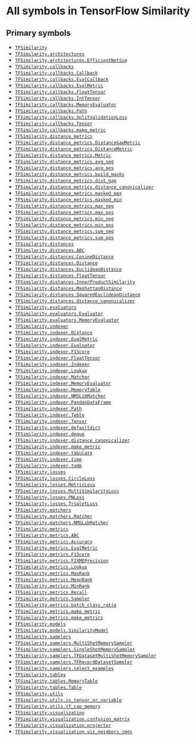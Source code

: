 # All symbols in TensorFlow Similarity
<!-- Insert buttons and diff -->
## Primary symbols
*  <a href="../TFSimilarity.md"><code>TFSimilarity</code></a>
*  <a href="../TFSimilarity/architectures.md"><code>TFSimilarity.architectures</code></a>
*  <a href="../TFSimilarity/architectures/EfficientNetSim.md"><code>TFSimilarity.architectures.EfficientNetSim</code></a>
*  <a href="../TFSimilarity/callbacks.md"><code>TFSimilarity.callbacks</code></a>
*  <a href="../TFSimilarity/callbacks/Callback.md"><code>TFSimilarity.callbacks.Callback</code></a>
*  <a href="../TFSimilarity/callbacks/EvalCallback.md"><code>TFSimilarity.callbacks.EvalCallback</code></a>
*  <a href="../TFSimilarity/callbacks/EvalMetric.md"><code>TFSimilarity.callbacks.EvalMetric</code></a>
*  <a href="../TFSimilarity/callbacks/FloatTensor.md"><code>TFSimilarity.callbacks.FloatTensor</code></a>
*  <a href="../TFSimilarity/callbacks/IntTensor.md"><code>TFSimilarity.callbacks.IntTensor</code></a>
*  <a href="../TFSimilarity/callbacks/MemoryEvaluator.md"><code>TFSimilarity.callbacks.MemoryEvaluator</code></a>
*  <a href="../TFSimilarity/callbacks/Path.md"><code>TFSimilarity.callbacks.Path</code></a>
*  <a href="../TFSimilarity/callbacks/SplitValidationLoss.md"><code>TFSimilarity.callbacks.SplitValidationLoss</code></a>
*  <a href="../TFSimilarity/callbacks/Tensor.md"><code>TFSimilarity.callbacks.Tensor</code></a>
*  <a href="../TFSimilarity/callbacks/make_metric.md"><code>TFSimilarity.callbacks.make_metric</code></a>
*  <a href="../TFSimilarity/distance_metrics.md"><code>TFSimilarity.distance_metrics</code></a>
*  <a href="../TFSimilarity/distance_metrics/DistanceGapMetric.md"><code>TFSimilarity.distance_metrics.DistanceGapMetric</code></a>
*  <a href="../TFSimilarity/distance_metrics/DistanceMetric.md"><code>TFSimilarity.distance_metrics.DistanceMetric</code></a>
*  <a href="../TFSimilarity/distance_metrics/Metric.md"><code>TFSimilarity.distance_metrics.Metric</code></a>
*  <a href="../TFSimilarity/distance_metrics/avg_neg.md"><code>TFSimilarity.distance_metrics.avg_neg</code></a>
*  <a href="../TFSimilarity/distance_metrics/avg_pos.md"><code>TFSimilarity.distance_metrics.avg_pos</code></a>
*  <a href="../TFSimilarity/distance_metrics/build_masks.md"><code>TFSimilarity.distance_metrics.build_masks</code></a>
*  <a href="../TFSimilarity/distance_metrics/dist_gap.md"><code>TFSimilarity.distance_metrics.dist_gap</code></a>
*  <a href="../TFSimilarity/distance_metrics/distance_canonicalizer.md"><code>TFSimilarity.distance_metrics.distance_canonicalizer</code></a>
*  <a href="../TFSimilarity/distance_metrics/masked_max.md"><code>TFSimilarity.distance_metrics.masked_max</code></a>
*  <a href="../TFSimilarity/distance_metrics/masked_min.md"><code>TFSimilarity.distance_metrics.masked_min</code></a>
*  <a href="../TFSimilarity/distance_metrics/max_neg.md"><code>TFSimilarity.distance_metrics.max_neg</code></a>
*  <a href="../TFSimilarity/distance_metrics/max_pos.md"><code>TFSimilarity.distance_metrics.max_pos</code></a>
*  <a href="../TFSimilarity/distance_metrics/min_neg.md"><code>TFSimilarity.distance_metrics.min_neg</code></a>
*  <a href="../TFSimilarity/distance_metrics/min_pos.md"><code>TFSimilarity.distance_metrics.min_pos</code></a>
*  <a href="../TFSimilarity/distance_metrics/sum_neg.md"><code>TFSimilarity.distance_metrics.sum_neg</code></a>
*  <a href="../TFSimilarity/distance_metrics/sum_pos.md"><code>TFSimilarity.distance_metrics.sum_pos</code></a>
*  <a href="../TFSimilarity/distances.md"><code>TFSimilarity.distances</code></a>
*  <a href="../TFSimilarity/distances/ABC.md"><code>TFSimilarity.distances.ABC</code></a>
*  <a href="../TFSimilarity/distances/CosineDistance.md"><code>TFSimilarity.distances.CosineDistance</code></a>
*  <a href="../TFSimilarity/distances/Distance.md"><code>TFSimilarity.distances.Distance</code></a>
*  <a href="../TFSimilarity/distances/EuclideanDistance.md"><code>TFSimilarity.distances.EuclideanDistance</code></a>
*  <a href="../TFSimilarity/callbacks/FloatTensor.md"><code>TFSimilarity.distances.FloatTensor</code></a>
*  <a href="../TFSimilarity/distances/InnerProductSimilarity.md"><code>TFSimilarity.distances.InnerProductSimilarity</code></a>
*  <a href="../TFSimilarity/distances/ManhattanDistance.md"><code>TFSimilarity.distances.ManhattanDistance</code></a>
*  <a href="../TFSimilarity/distances/SquaredEuclideanDistance.md"><code>TFSimilarity.distances.SquaredEuclideanDistance</code></a>
*  <a href="../TFSimilarity/distance_metrics/distance_canonicalizer.md"><code>TFSimilarity.distances.distance_canonicalizer</code></a>
*  <a href="../TFSimilarity/evaluators.md"><code>TFSimilarity.evaluators</code></a>
*  <a href="../TFSimilarity/evaluators/Evaluator.md"><code>TFSimilarity.evaluators.Evaluator</code></a>
*  <a href="../TFSimilarity/callbacks/MemoryEvaluator.md"><code>TFSimilarity.evaluators.MemoryEvaluator</code></a>
*  <a href="../TFSimilarity/indexer.md"><code>TFSimilarity.indexer</code></a>
*  <a href="../TFSimilarity/distances/Distance.md"><code>TFSimilarity.indexer.Distance</code></a>
*  <a href="../TFSimilarity/callbacks/EvalMetric.md"><code>TFSimilarity.indexer.EvalMetric</code></a>
*  <a href="../TFSimilarity/evaluators/Evaluator.md"><code>TFSimilarity.indexer.Evaluator</code></a>
*  <a href="../TFSimilarity/indexer/F1Score.md"><code>TFSimilarity.indexer.F1Score</code></a>
*  <a href="../TFSimilarity/callbacks/FloatTensor.md"><code>TFSimilarity.indexer.FloatTensor</code></a>
*  <a href="../TFSimilarity/indexer/Indexer.md"><code>TFSimilarity.indexer.Indexer</code></a>
*  <a href="../TFSimilarity/indexer/Lookup.md"><code>TFSimilarity.indexer.Lookup</code></a>
*  <a href="../TFSimilarity/indexer/Matcher.md"><code>TFSimilarity.indexer.Matcher</code></a>
*  <a href="../TFSimilarity/callbacks/MemoryEvaluator.md"><code>TFSimilarity.indexer.MemoryEvaluator</code></a>
*  <a href="../TFSimilarity/indexer/MemoryTable.md"><code>TFSimilarity.indexer.MemoryTable</code></a>
*  <a href="../TFSimilarity/indexer/NMSLibMatcher.md"><code>TFSimilarity.indexer.NMSLibMatcher</code></a>
*  <a href="../TFSimilarity/indexer/PandasDataFrame.md"><code>TFSimilarity.indexer.PandasDataFrame</code></a>
*  <a href="../TFSimilarity/callbacks/Path.md"><code>TFSimilarity.indexer.Path</code></a>
*  <a href="../TFSimilarity/indexer/Table.md"><code>TFSimilarity.indexer.Table</code></a>
*  <a href="../TFSimilarity/callbacks/Tensor.md"><code>TFSimilarity.indexer.Tensor</code></a>
*  <a href="../TFSimilarity/indexer/defaultdict.md"><code>TFSimilarity.indexer.defaultdict</code></a>
*  <a href="../TFSimilarity/indexer/deque.md"><code>TFSimilarity.indexer.deque</code></a>
*  <a href="../TFSimilarity/distance_metrics/distance_canonicalizer.md"><code>TFSimilarity.indexer.distance_canonicalizer</code></a>
*  <a href="../TFSimilarity/callbacks/make_metric.md"><code>TFSimilarity.indexer.make_metric</code></a>
*  <a href="../TFSimilarity/indexer/tabulate.md"><code>TFSimilarity.indexer.tabulate</code></a>
*  <a href="../TFSimilarity/indexer/time.md"><code>TFSimilarity.indexer.time</code></a>
*  <a href="../TFSimilarity/indexer/tqdm.md"><code>TFSimilarity.indexer.tqdm</code></a>
*  <a href="../TFSimilarity/losses.md"><code>TFSimilarity.losses</code></a>
*  <a href="../TFSimilarity/losses/CircleLoss.md"><code>TFSimilarity.losses.CircleLoss</code></a>
*  <a href="../TFSimilarity/losses/MetricLoss.md"><code>TFSimilarity.losses.MetricLoss</code></a>
*  <a href="../TFSimilarity/losses/MultiSimilarityLoss.md"><code>TFSimilarity.losses.MultiSimilarityLoss</code></a>
*  <a href="../TFSimilarity/losses/PNLoss.md"><code>TFSimilarity.losses.PNLoss</code></a>
*  <a href="../TFSimilarity/losses/TripletLoss.md"><code>TFSimilarity.losses.TripletLoss</code></a>
*  <a href="../TFSimilarity/matchers.md"><code>TFSimilarity.matchers</code></a>
*  <a href="../TFSimilarity/indexer/Matcher.md"><code>TFSimilarity.matchers.Matcher</code></a>
*  <a href="../TFSimilarity/indexer/NMSLibMatcher.md"><code>TFSimilarity.matchers.NMSLibMatcher</code></a>
*  <a href="../TFSimilarity/metrics.md"><code>TFSimilarity.metrics</code></a>
*  <a href="../TFSimilarity/distances/ABC.md"><code>TFSimilarity.metrics.ABC</code></a>
*  <a href="../TFSimilarity/metrics/Accuracy.md"><code>TFSimilarity.metrics.Accuracy</code></a>
*  <a href="../TFSimilarity/callbacks/EvalMetric.md"><code>TFSimilarity.metrics.EvalMetric</code></a>
*  <a href="../TFSimilarity/indexer/F1Score.md"><code>TFSimilarity.metrics.F1Score</code></a>
*  <a href="../TFSimilarity/metrics/FIXMEPrecision.md"><code>TFSimilarity.metrics.FIXMEPrecision</code></a>
*  <a href="../TFSimilarity/indexer/Lookup.md"><code>TFSimilarity.metrics.Lookup</code></a>
*  <a href="../TFSimilarity/metrics/MaxRank.md"><code>TFSimilarity.metrics.MaxRank</code></a>
*  <a href="../TFSimilarity/metrics/MeanRank.md"><code>TFSimilarity.metrics.MeanRank</code></a>
*  <a href="../TFSimilarity/metrics/MinRank.md"><code>TFSimilarity.metrics.MinRank</code></a>
*  <a href="../TFSimilarity/metrics/Recall.md"><code>TFSimilarity.metrics.Recall</code></a>
*  <a href="../TFSimilarity/metrics/Sampler.md"><code>TFSimilarity.metrics.Sampler</code></a>
*  <a href="../TFSimilarity/metrics/batch_class_ratio.md"><code>TFSimilarity.metrics.batch_class_ratio</code></a>
*  <a href="../TFSimilarity/callbacks/make_metric.md"><code>TFSimilarity.metrics.make_metric</code></a>
*  <a href="../TFSimilarity/metrics/make_metrics.md"><code>TFSimilarity.metrics.make_metrics</code></a>
*  <a href="../TFSimilarity/models.md"><code>TFSimilarity.models</code></a>
*  <a href="../TFSimilarity/models/SimilarityModel.md"><code>TFSimilarity.models.SimilarityModel</code></a>
*  <a href="../TFSimilarity/samplers.md"><code>TFSimilarity.samplers</code></a>
*  <a href="../TFSimilarity/samplers/MultiShotMemorySampler.md"><code>TFSimilarity.samplers.MultiShotMemorySampler</code></a>
*  <a href="../TFSimilarity/samplers/SingleShotMemorySampler.md"><code>TFSimilarity.samplers.SingleShotMemorySampler</code></a>
*  <a href="../TFSimilarity/samplers/TFDatasetMultiShotMemorySampler.md"><code>TFSimilarity.samplers.TFDatasetMultiShotMemorySampler</code></a>
*  <a href="../TFSimilarity/samplers/TFRecordDatasetSampler.md"><code>TFSimilarity.samplers.TFRecordDatasetSampler</code></a>
*  <a href="../TFSimilarity/samplers/select_examples.md"><code>TFSimilarity.samplers.select_examples</code></a>
*  <a href="../TFSimilarity/tables.md"><code>TFSimilarity.tables</code></a>
*  <a href="../TFSimilarity/indexer/MemoryTable.md"><code>TFSimilarity.tables.MemoryTable</code></a>
*  <a href="../TFSimilarity/indexer/Table.md"><code>TFSimilarity.tables.Table</code></a>
*  <a href="../TFSimilarity/utils.md"><code>TFSimilarity.utils</code></a>
*  <a href="../TFSimilarity/utils/is_tensor_or_variable.md"><code>TFSimilarity.utils.is_tensor_or_variable</code></a>
*  <a href="../TFSimilarity/utils/tf_cap_memory.md"><code>TFSimilarity.utils.tf_cap_memory</code></a>
*  <a href="../TFSimilarity/visualization.md"><code>TFSimilarity.visualization</code></a>
*  <a href="../TFSimilarity/visualization/confusion_matrix.md"><code>TFSimilarity.visualization.confusion_matrix</code></a>
*  <a href="../TFSimilarity/visualization/projector.md"><code>TFSimilarity.visualization.projector</code></a>
*  <a href="../TFSimilarity/visualization/viz_neigbors_imgs.md"><code>TFSimilarity.visualization.viz_neigbors_imgs</code></a>